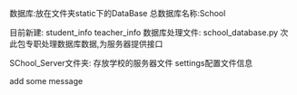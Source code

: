 
数据库:放在文件夹static下的DataBase
总数据库名称:School

目前新建:
student_info
teacher_info
数据库处理文件:
school_database.py
次此包专职处理数据库数据,为服务器提供接口


SChool_Server文件夹:
存放学校的服务器文件
settings配置文件信息

add some message
